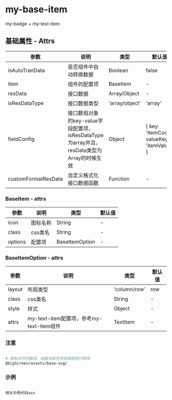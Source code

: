 # my-base-item

my-badge + my-text-item

## 基础属性 - Attrs

| 参数     | 说明    | 类型     | 默认值    |
| ------- | -------- | -------- | -------- |
| isAutoTranData  | 是否组件中自动转换数据  | Boolean    | false   |
| item  | 组件的配置项  | BaseItem    | -    |
| resData  | 接口数据  | Array/Object    | -    |
| isResDataType  | 接口数据类型  | 'array/object'    |  'array'   |
| fieldConfig  | 接口数组对象的key-value字段配置项，isResDataType为array并且，resData类型为Array的时候生效  | Object    |  { key: 'itemCode', valueKey: 'itemValue' }   |
| customFormatResData  | 自定义格式化接口数据函数  | Function    |  -   |

### BaseItem - attrs

| 参数     | 说明    | 类型     | 默认值    |
| ------- | -------- | -------- | -------- |
| icon  | 图标名称  | String    | -   |
| class  | css类名  | String    | -   |
| options  | 配置项  | BaseItemOption    | -   |

### BaseItemOption - attrs

| 参数     | 说明    | 类型     | 默认值    |
| ------- | -------- | -------- | -------- |
| layout  | 布局类型  | 'column/row'    | row   |
| class  | css类名  | String    | -   |
| style  | 样式  | Object    | -   |
| attrs  | my-text-item配置项，参考my-text-item组件  | TextItem    | -   |

### 注意

```bash

# 图标文件的路径，根据当前的项目路径进行修改
@bigScreen/assets/base-svg/

```

### 示例

```bash

相关示例代码xxx

```
